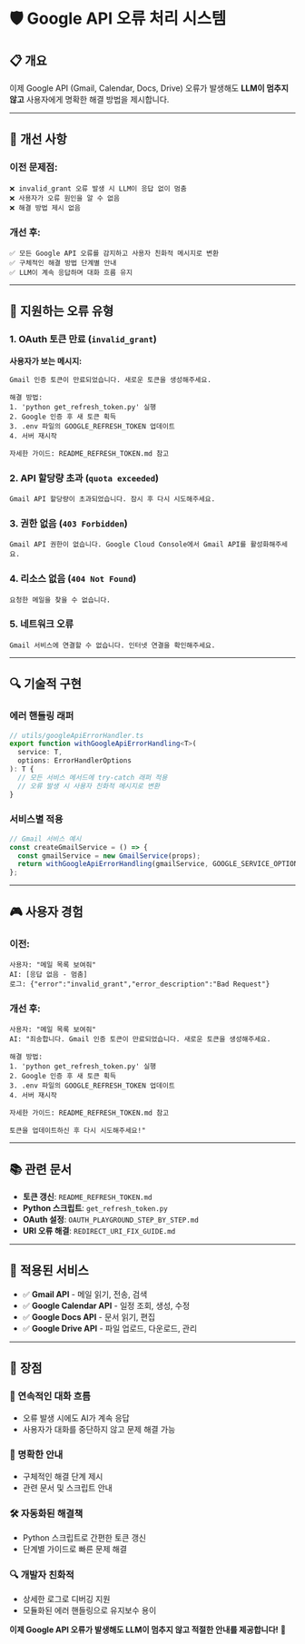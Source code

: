 # 🛡️ Google API 오류 처리 시스템

## 📋 **개요**

이제 Google API (Gmail, Calendar, Docs, Drive) 오류가 발생해도 **LLM이 멈추지 않고** 사용자에게 명확한 해결 방법을 제시합니다.

---

## 🔧 **개선 사항**

### **이전 문제점:**
```
❌ invalid_grant 오류 발생 시 LLM이 응답 없이 멈춤
❌ 사용자가 오류 원인을 알 수 없음
❌ 해결 방법 제시 없음
```

### **개선 후:**
```
✅ 모든 Google API 오류를 감지하고 사용자 친화적 메시지로 변환
✅ 구체적인 해결 방법 단계별 안내
✅ LLM이 계속 응답하며 대화 흐름 유지
```

---

## 🎯 **지원하는 오류 유형**

### **1. OAuth 토큰 만료 (`invalid_grant`)**
**사용자가 보는 메시지:**
```
Gmail 인증 토큰이 만료되었습니다. 새로운 토큰을 생성해주세요.

해결 방법:
1. 'python get_refresh_token.py' 실행
2. Google 인증 후 새 토큰 획득
3. .env 파일의 GOOGLE_REFRESH_TOKEN 업데이트
4. 서버 재시작

자세한 가이드: README_REFRESH_TOKEN.md 참고
```

### **2. API 할당량 초과 (`quota exceeded`)**
```
Gmail API 할당량이 초과되었습니다. 잠시 후 다시 시도해주세요.
```

### **3. 권한 없음 (`403 Forbidden`)**
```
Gmail API 권한이 없습니다. Google Cloud Console에서 Gmail API를 활성화해주세요.
```

### **4. 리소스 없음 (`404 Not Found`)**
```
요청한 메일을 찾을 수 없습니다.
```

### **5. 네트워크 오류**
```
Gmail 서비스에 연결할 수 없습니다. 인터넷 연결을 확인해주세요.
```

---

## 🔍 **기술적 구현**

### **에러 핸들링 래퍼**
```typescript
// utils/googleApiErrorHandler.ts
export function withGoogleApiErrorHandling<T>(
  service: T,
  options: ErrorHandlerOptions
): T {
  // 모든 서비스 메서드에 try-catch 래퍼 적용
  // 오류 발생 시 사용자 친화적 메시지로 변환
}
```

### **서비스별 적용**
```typescript
// Gmail 서비스 예시
const createGmailService = () => {
  const gmailService = new GmailService(props);
  return withGoogleApiErrorHandling(gmailService, GOOGLE_SERVICE_OPTIONS.GMAIL);
};
```

---

## 🎮 **사용자 경험**

### **이전:**
```
사용자: "메일 목록 보여줘"
AI: [응답 없음 - 멈춤]
로그: {"error":"invalid_grant","error_description":"Bad Request"}
```

### **개선 후:**
```
사용자: "메일 목록 보여줘"
AI: "죄송합니다. Gmail 인증 토큰이 만료되었습니다. 새로운 토큰을 생성해주세요.

해결 방법:
1. 'python get_refresh_token.py' 실행
2. Google 인증 후 새 토큰 획득
3. .env 파일의 GOOGLE_REFRESH_TOKEN 업데이트
4. 서버 재시작

자세한 가이드: README_REFRESH_TOKEN.md 참고

토큰을 업데이트하신 후 다시 시도해주세요!"
```

---

## 📚 **관련 문서**

- **토큰 갱신**: `README_REFRESH_TOKEN.md`
- **Python 스크립트**: `get_refresh_token.py`
- **OAuth 설정**: `OAUTH_PLAYGROUND_STEP_BY_STEP.md`
- **URI 오류 해결**: `REDIRECT_URI_FIX_GUIDE.md`

---

## 🚀 **적용된 서비스**

- ✅ **Gmail API** - 메일 읽기, 전송, 검색
- ✅ **Google Calendar API** - 일정 조회, 생성, 수정
- ✅ **Google Docs API** - 문서 읽기, 편집
- ✅ **Google Drive API** - 파일 업로드, 다운로드, 관리

---

## 🎉 **장점**

### **🔄 연속적인 대화 흐름**
- 오류 발생 시에도 AI가 계속 응답
- 사용자가 대화를 중단하지 않고 문제 해결 가능

### **📖 명확한 안내**
- 구체적인 해결 단계 제시
- 관련 문서 및 스크립트 안내

### **🛠️ 자동화된 해결책**
- Python 스크립트로 간편한 토큰 갱신
- 단계별 가이드로 빠른 문제 해결

### **🔍 개발자 친화적**
- 상세한 로그로 디버깅 지원
- 모듈화된 에러 핸들링으로 유지보수 용이

**이제 Google API 오류가 발생해도 LLM이 멈추지 않고 적절한 안내를 제공합니다!** 🎉
